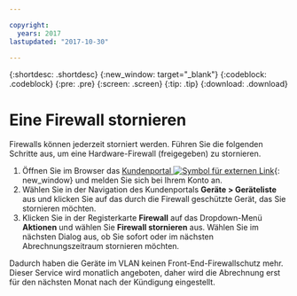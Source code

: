 ```yaml
---

copyright:
  years: 2017
lastupdated: "2017-10-30"

---
```


{:shortdesc: .shortdesc}
{:new_window: target="_blank"}
{:codeblock: .codeblock}
{:pre: .pre}
{:screen: .screen}
{:tip: .tip}
{:download: .download}

# Eine Firewall stornieren

Firewalls können jederzeit storniert werden. Führen Sie die folgenden Schritte aus, um eine Hardware-Firewall (freigegeben) zu stornieren. 

1. Öffnen Sie im Browser das [Kundenportal ![Symbol für externen Link](../../icons/launch-glyph.svg "Symbol für externen Link")](https://control.softlayer.com/){: new_window} und melden Sie sich bei Ihrem Konto an.
2. Wählen Sie in der Navigation des Kundenportals **Geräte > Geräteliste** aus und klicken Sie auf das durch die Firewall geschützte Gerät, das Sie stornieren möchten.
3.  Klicken Sie in der Registerkarte **Firewall** auf das Dropdown-Menü **Aktionen** und wählen Sie **Firewall stornieren** aus. Wählen Sie im nächsten Dialog aus, ob Sie sofort oder im nächsten Abrechnungszeitraum stornieren möchten.

Dadurch haben die Geräte im VLAN keinen Front-End-Firewallschutz mehr. Dieser Service wird monatlich angeboten, daher wird die Abrechnung erst für den nächsten Monat nach der Kündigung eingestellt.
